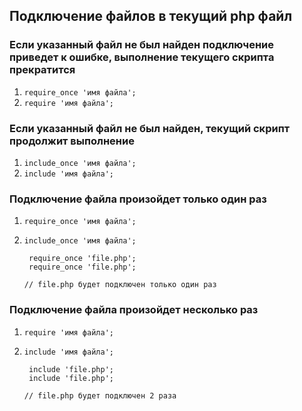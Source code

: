 ## Подключение файлов в текущий php файл

### Если указанный файл не был найден подключение приведет к ошибке, выполнение текущего скрипта прекратится
1. `require_once 'имя файла';`
2. `require 'имя файла';`

### Если указанный файл не был найден, текущий скрипт продолжит выполнение
1. `include_once 'имя файла';`
2. `include 'имя файла';`

### Подключение файла произойдет только один раз
1. `require_once 'имя файла';`
2. `include_once 'имя файла';`


        require_once 'file.php';
        require_once 'file.php';

       // file.php будет подключен только один раз     


### Подключение файла произойдет несколько раз
1. `require 'имя файла';`
2. `include 'имя файла';`


        include 'file.php';
        include 'file.php';

       // file.php будет подключен 2 раза    
